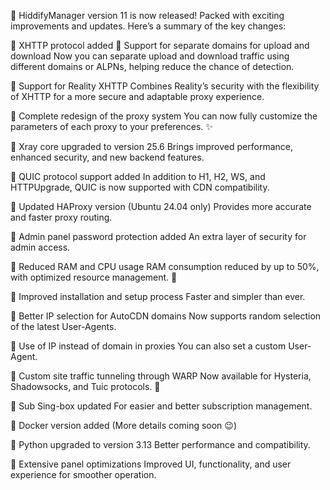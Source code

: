 🎉 HiddifyManager version 11 is now released!
Packed with exciting improvements and updates. Here’s a summary of the key changes:

🔹 XHTTP protocol added
🔹 Support for separate domains for upload and download
Now you can separate upload and download traffic using different domains or ALPNs, helping reduce the chance of detection.

🔹 Support for Reality XHTTP
Combines Reality’s security with the flexibility of XHTTP for a more secure and adaptable proxy experience.

🔹 Complete redesign of the proxy system
You can now fully customize the parameters of each proxy to your preferences. ✨

🔹 Xray core upgraded to version 25.6
Brings improved performance, enhanced security, and new backend features.

🔹 QUIC protocol support added
In addition to H1, H2, WS, and HTTPUpgrade, QUIC is now supported with CDN compatibility.

🔹 Updated HAProxy version (Ubuntu 24.04 only)
Provides more accurate and faster proxy routing.

🔹 Admin panel password protection added
An extra layer of security for admin access.

🔹 Reduced RAM and CPU usage
RAM consumption reduced by up to 50%, with optimized resource management. 💪

🔹 Improved installation and setup process
Faster and simpler than ever.

🔹 Better IP selection for AutoCDN domains
Now supports random selection of the latest User-Agents.

🔹 Use of IP instead of domain in proxies
You can also set a custom User-Agent.

🔹 Custom site traffic tunneling through WARP
Now available for Hysteria, Shadowsocks, and Tuic protocols. 🙌

🔹 Sub Sing-box updated
For easier and better subscription management.

🔹 Docker version added
(More details coming soon 😉)

🔹 Python upgraded to version 3.13
Better performance and compatibility.

🔹 Extensive panel optimizations
Improved UI, functionality, and user experience for smoother operation.
